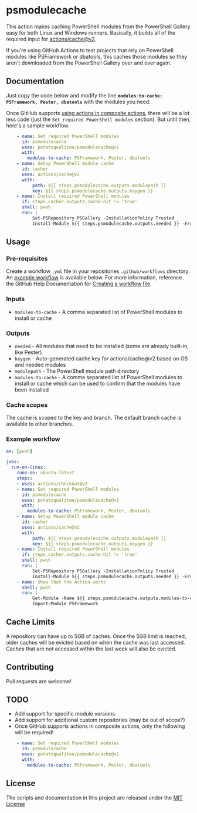 # psmodulecache

This action makes caching PowerShell modules from the PowerShell Gallery easy for both Linux and Windows runners. Basically, it builds all of the required input for [actions/cache@v2](https://github.com/actions/cache).

If you're using GitHub Actions to test projects that rely on PowerShell modules like PSFramework or dbatools, this caches those modules so they aren't downloaded from the PowerShell Gallery over and over again.

## Documentation

Just copy the code below and modify the line **`modules-to-cache: PSFramework, Pester, dbatools`** with the modules you need.

Once GitHub supports [using actions in composite actions](https://github.com/actions/runner/issues/646), there will be a lot less code (just the `Set required PowerShell modules` section). But until then, here's a sample workflow.

```yaml
    - name: Set required PowerShell modules
      id: psmodulecache
      uses: potatoqualitee/psmodulecache@v1
      with:
        modules-to-cache: PSFramework, Pester, dbatools
    - name: Setup PowerShell module cache
      id: cacher
      uses: actions/cache@v2
      with:
          path: ${{ steps.psmodulecache.outputs.modulepath }}
          key: ${{ steps.psmodulecache.outputs.keygen }}
    - name: Install required PowerShell modules
      if: steps.cacher.outputs.cache-hit != 'true'
      shell: pwsh
      run: |
          Set-PSRepository PSGallery -InstallationPolicy Trusted
          Install-Module ${{ steps.psmodulecache.outputs.needed }} -ErrorAction Stop
```

## Usage

### Pre-requisites
Create a workflow `.yml` file in your repositories `.github/workflows` directory. An [example workflow](#example-workflow) is available below. For more information, reference the GitHub Help Documentation for [Creating a workflow file](https://help.github.com/en/articles/configuring-a-workflow#creating-a-workflow-file).

### Inputs

* `modules-to-cache` - A comma separated list of PowerShell modules to install or cache

### Outputs

* `needed` - All modules that need to be installed (some are already built-in, like Pester)
* `keygen` - Auto-generated cache key for actions/cache@v2 based on OS and needed modules
* `modulepath` - The PowerShell module path directory
* `modules-to-cache` - A comma separated list of PowerShell modules to install or cache which can be used to confirm that the modules have been installed

### Cache scopes
The cache is scoped to the key and branch. The default branch cache is available to other branches. 

### Example workflow

```yaml
on: [push]

jobs:
  run-on-linux:
    runs-on: ubuntu-latest
    steps:
    - uses: actions/checkout@v2
    - name: Set required PowerShell modules
      id: psmodulecache
      uses: potatoqualitee/psmodulecache@v1
      with:
        modules-to-cache: PSFramework, Pester, dbatools
    - name: Setup PowerShell module cache
      id: cacher
      uses: actions/cache@v2
      with:
          path: ${{ steps.psmodulecache.outputs.modulepath }}
          key: ${{ steps.psmodulecache.outputs.keygen }}
    - name: Install required PowerShell modules
      if: steps.cacher.outputs.cache-hit != 'true'
      shell: pwsh
      run: |
          Set-PSRepository PSGallery -InstallationPolicy Trusted
          Install-Module ${{ steps.psmodulecache.outputs.needed }} -ErrorAction Stop
    - name: Show that the Action works
      shell: pwsh
      run: |
          Get-Module -Name ${{ steps.psmodulecache.outputs.modules-to-cache }} -ListAvailable | Select Path
          Import-Module PSFramework
```

## Cache Limits
A repository can have up to 5GB of caches. Once the 5GB limit is reached, older caches will be evicted based on when the cache was last accessed.  Caches that are not accessed within the last week will also be evicted.

## Contributing
Pull requests are welcome!

## TODO
* Add support for specific module versions
* Add support for additional custom repositories (may be out of scope?)
* Once GitHub supports actions in composite actions, only the following will be required!

```yaml
    - name: Set required PowerShell modules
      id: psmodulecache
      uses: potatoqualitee/psmodulecache@v1
      with:
        modules-to-cache: PSFramework, Pester, dbatools
```

## License
The scripts and documentation in this project are released under the [MIT License](LICENSE)
